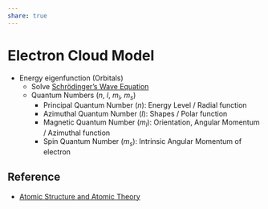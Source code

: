```yaml
---  
share: true  
---  
```

# Electron Cloud Model  
  
- Energy eigenfunction (Orbitals)  
	- Solve [Schrödinger’s Wave Equation](Schr%C3%B6dinger%E2%80%99s%20Wave%20Equation.md#)  
	- Quantum Numbers ($n$, $l$, $m_l$, $m_s$)  
		- Principal Quantum Number ($n$): Energy Level / Radial function  
		- Azimuthal Quantum Number ($l$): Shapes / Polar function  
		- Magnetic Quantum Number ($m_l$): Orientation, Angular Momentum / Azimuthal function  
		- Spin Quantum Number ($m_s$): Intrinsic Angular Momentum of electron  
  
## Reference  
  
- [Atomic Structure and Atomic Theory](Atomic%20Structure%20and%20Atomic%20Theory.md#)  
